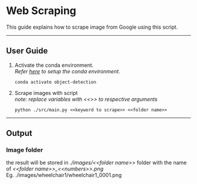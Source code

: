 # Web Scraping
This guide explains how to scrape image from Google using this script.

---

## User Guide

1. Activate the conda environment.\
 *Refer [here](../README.md#environment-setup) to setup the conda environment.*

    ```
    conda activate object-detection
    ```

2. Scrape images with script\
*note: replace variables with <<>> to respective arguments*

    ```
    python ./src/main.py <<keyword to scrape>> <<folder name>>
    ```

---

## Output

### Image folder
the result will be stored in *./images/\<\<folder name>>* folder with the name of *\<\<folder name>>_\<\<numbers>>.png* \
Eg. ./images/wheelchair1/wheelchair1_0001.png